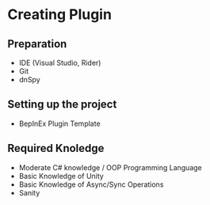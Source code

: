 # Creating Plugin

## Preparation

* IDE (Visual Studio, Rider)
* Git
* dnSpy

## Setting up the project

* BepInEx Plugin Template

## Required Knoledge

* Moderate C# knowledge / OOP Programming Language
* Basic Knowledge of Unity
* Basic Knowledge of Async/Sync Operations
* Sanity